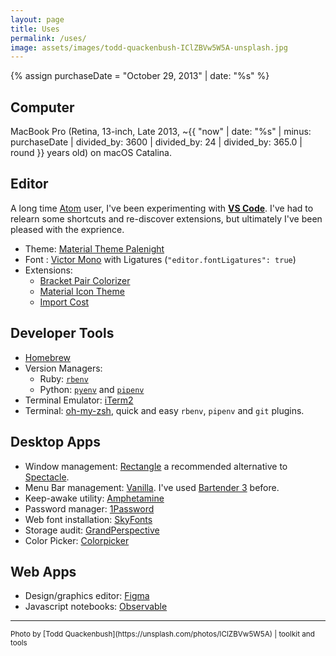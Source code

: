 ```yaml
---
layout: page
title: Uses
permalink: /uses/
image: assets/images/todd-quackenbush-IClZBVw5W5A-unsplash.jpg
---
```


{% assign purchaseDate = "October 29, 2013" | date: "%s" %}

## Computer
MacBook Pro (Retina, 13-inch, Late 2013, ~{{ "now" | date: "%s" | minus: purchaseDate | divided_by: 3600 | divided_by: 24 | divided_by: 365.0 | round }} years old) on macOS Catalina.

## Editor

A long time [Atom](https://atom.io/) user, I've been experimenting with **[VS Code](https://code.visualstudio.com/)**. I've
had to relearn some shortcuts and re-discover extensions, but ultimately I've been pleased with the exprience.

* Theme: [Material Theme Palenight](https://github.com/material-theme/vsc-material-theme)
* Font : [Victor Mono](https://rubjo.github.io/victor-mono/) with Ligatures (`"editor.fontLigatures": true`)
* Extensions:
  * [Bracket Pair Colorizer](https://github.com/CoenraadS/BracketPair)
  * [Material Icon Theme](https://github.com/PKief/vscode-material-icon-theme)
  * [Import Cost](https://github.com/wix/import-cost)

## Developer Tools

* [Homebrew](https://brew.sh/)
* Version Managers:
  * Ruby: [`rbenv`](https://github.com/rbenv/rbenv)
  * Python: [`pyenv`](https://github.com/pyenv/pyenv) and [`pipenv`](https://github.com/pypa/pipenv)
* Terminal Emulator: [iTerm2](https://iterm2.com/)
* Terminal: [oh-my-zsh](https://ohmyz.sh/), quick and easy `rbenv`, `pipenv` and `git` plugins.

## Desktop Apps

* Window management: [Rectangle](https://rectangleapp.com/) a recommended alternative to [Spectacle](https://github.com/eczarny/spectacle).
* Menu Bar management: [Vanilla](https://matthewpalmer.net/vanilla/). I've used [Bartender 3](https://www.macbartender.com/) before.
* Keep-awake utility: [Amphetamine](https://apps.apple.com/us/app/amphetamine/id937984704)
* Password manager: [1Password](https://1password.com/)
* Web font installation: [SkyFonts](https://www.monotype.com/products/skyfonts)
* Storage audit: [GrandPerspective](http://grandperspectiv.sourceforge.net/)
* Color Picker: [Colorpicker](https://github.com/Toinane/colorpicker)

## Web Apps

* Design/graphics editor: [Figma](https://www.figma.com)
* Javascript notebooks: [Observable](https://observablehq.com)

___

<small>
  Photo by [Todd Quackenbush](https://unsplash.com/photos/IClZBVw5W5A) |
  toolkit and tools
</small>
